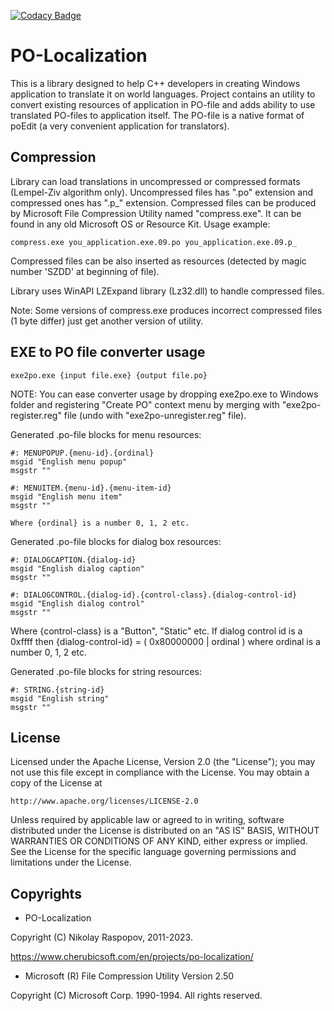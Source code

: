 [![Codacy Badge](https://api.codacy.com/project/badge/Grade/983675f415f5405da0846ec33156092f)](https://www.codacy.com/app/raspopov/po-localization?utm_source=github.com&amp;utm_medium=referral&amp;utm_content=raspopov/po-localization&amp;utm_campaign=Badge_Grade)

PO-Localization
===============

This is a library designed to help C++ developers in creating Windows
application to translate it on world languages. Project contains an
utility to convert existing resources of application in PO-file and
adds ability to use translated PO-files to application itself.
The PO-file is a native format of poEdit (a very convenient application
for translators).

Compression
-----------

Library can load translations in uncompressed or compressed formats
(Lempel-Ziv algorithm only). Uncompressed files has ".po" extension and
compressed ones has ".p_" extension. Compressed files can be produced
by Microsoft File Compression Utility named "compress.exe". It can be
found in any old Microsoft OS or Resource Kit. Usage example:

	compress.exe you_application.exe.09.po you_application.exe.09.p_

Compressed files can be also inserted as resources (detected by magic
number 'SZDD' at beginning of file).

Library uses WinAPI LZExpand library (Lz32.dll) to handle compressed
files.

Note: Some versions of compress.exe produces incorrect compressed files
(1 byte differ) just get another version of utility.

EXE to PO file converter usage
------------------------------

	exe2po.exe {input file.exe} {output file.po}

NOTE: You can ease converter usage by dropping exe2po.exe to Windows folder
and registering "Create PO" context menu by merging with "exe2po-register.reg"
file (undo with "exe2po-unregister.reg" file).

Generated .po-file blocks for menu resources:

	#: MENUPOPUP.{menu-id}.{ordinal}
	msgid "English menu popup"
	msgstr ""

	#: MENUITEM.{menu-id}.{menu-item-id}
	msgid "English menu item"
	msgstr ""

	Where {ordinal} is a number 0, 1, 2 etc.

Generated .po-file blocks for dialog box resources:

	#: DIALOGCAPTION.{dialog-id}
	msgid "English dialog caption"
	msgstr ""

	#: DIALOGCONTROL.{dialog-id}.{control-class}.{dialog-control-id}
	msgid "English dialog control"
	msgstr ""

Where {control-class} is a "Button", "Static" etc.
If dialog control id is a 0xffff then {dialog-control-id} = ( 0x80000000 | ordinal ) where ordinal is a number 0, 1, 2 etc.

Generated .po-file blocks for string resources:

	#: STRING.{string-id}
	msgid "English string"
	msgstr ""

License
-------

Licensed under the Apache License, Version 2.0 (the "License");
you may not use this file except in compliance with the License.
You may obtain a copy of the License at

	http://www.apache.org/licenses/LICENSE-2.0

Unless required by applicable law or agreed to in writing, software
distributed under the License is distributed on an "AS IS" BASIS,
WITHOUT WARRANTIES OR CONDITIONS OF ANY KIND, either express or implied.
See the License for the specific language governing permissions and
limitations under the License.

Copyrights
----------

* PO-Localization

Copyright (C) Nikolay Raspopov, 2011-2023.

https://www.cherubicsoft.com/en/projects/po-localization/

* Microsoft (R) File Compression Utility Version 2.50

Copyright (C) Microsoft Corp. 1990-1994. All rights reserved.
